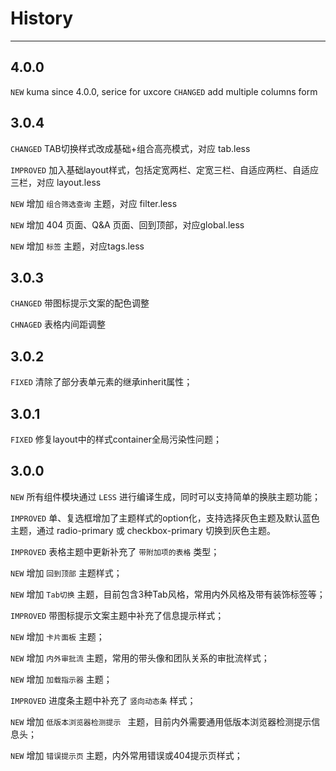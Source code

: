 # History

---

## 4.0.0

`NEW` kuma since 4.0.0, serice for uxcore
`CHANGED` add multiple columns form

## 3.0.4

`CHANGED` TAB切换样式改成基础+组合高亮模式，对应 tab.less  

`IMPROVED` 加入基础layout样式，包括定宽两栏、定宽三栏、自适应两栏、自适应三栏，对应 layout.less  

`NEW` 增加 `组合筛选查询` 主题，对应 filter.less

`NEW` 增加 404 页面、Q&A 页面、回到顶部，对应global.less

`NEW` 增加 `标签` 主题，对应tags.less 

## 3.0.3

`CHANGED` 带图标提示文案的配色调整  

`CHNAGED` 表格内间距调整  

## 3.0.2

`FIXED` 清除了部分表单元素的继承inherit属性；

## 3.0.1

`FIXED` 修复layout中的样式container全局污染性问题；

## 3.0.0

`NEW` 所有组件模块通过 `LESS` 进行编译生成，同时可以支持简单的换肤主题功能；

`IMPROVED` 单、复选框增加了主题样式的option化，支持选择灰色主题及默认蓝色主题，通过 radio-primary 或 checkbox-primary 切换到灰色主题。

`IMPROVED` 表格主题中更新补充了 `带附加项的表格` 类型；

`NEW` 增加 `回到顶部` 主题样式；

`NEW` 增加 `Tab切换` 主题，目前包含3种Tab风格，常用内外风格及带有装饰标签等；

`IMPROVED` 带图标提示文案主题中补充了信息提示样式；

`NEW` 增加 `卡片面板` 主题；

`NEW` 增加 `内外审批流` 主题，常用的带头像和团队关系的审批流样式；

`NEW` 增加 `加载指示器` 主题；

`IMPROVED` 进度条主题中补充了 `竖向动态条` 样式；

`NEW` 增加 `低版本浏览器检测提示 ` 主题，目前内外需要通用低版本浏览器检测提示信息头；

`NEW` 增加 `错误提示页` 主题，内外常用错误或404提示页样式；